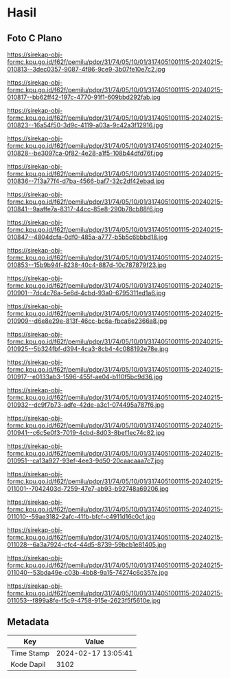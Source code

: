 # Hasil

## Foto C Plano

https://sirekap-obj-formc.kpu.go.id/f62f/pemilu/pdpr/31/74/05/10/01/3174051001115-20240215-010813--3dec0357-9087-4f86-9ce9-3b07fe10e7c2.jpg

https://sirekap-obj-formc.kpu.go.id/f62f/pemilu/pdpr/31/74/05/10/01/3174051001115-20240215-010817--bb62ff42-197c-4770-91f1-609bbd292fab.jpg

https://sirekap-obj-formc.kpu.go.id/f62f/pemilu/pdpr/31/74/05/10/01/3174051001115-20240215-010823--16a54f50-3d9c-4119-a03a-9c42a3f12916.jpg

https://sirekap-obj-formc.kpu.go.id/f62f/pemilu/pdpr/31/74/05/10/01/3174051001115-20240215-010828--be3097ca-0f82-4e28-a1f5-108b44dfd76f.jpg

https://sirekap-obj-formc.kpu.go.id/f62f/pemilu/pdpr/31/74/05/10/01/3174051001115-20240215-010836--713a77f4-d7ba-4566-baf7-32c2df42ebad.jpg

https://sirekap-obj-formc.kpu.go.id/f62f/pemilu/pdpr/31/74/05/10/01/3174051001115-20240215-010841--9aaffe7a-8317-44cc-85e8-290b78cb88f6.jpg

https://sirekap-obj-formc.kpu.go.id/f62f/pemilu/pdpr/31/74/05/10/01/3174051001115-20240215-010847--4804dcfa-0df0-485a-a777-b5b5c6bbbd18.jpg

https://sirekap-obj-formc.kpu.go.id/f62f/pemilu/pdpr/31/74/05/10/01/3174051001115-20240215-010853--15b9b94f-8238-40c4-887d-10c787879f23.jpg

https://sirekap-obj-formc.kpu.go.id/f62f/pemilu/pdpr/31/74/05/10/01/3174051001115-20240215-010901--7dc4c76a-5e6d-4cbd-93a0-6795311ed1a6.jpg

https://sirekap-obj-formc.kpu.go.id/f62f/pemilu/pdpr/31/74/05/10/01/3174051001115-20240215-010909--d6e8e29e-813f-46cc-bc6a-fbca6e2366a8.jpg

https://sirekap-obj-formc.kpu.go.id/f62f/pemilu/pdpr/31/74/05/10/01/3174051001115-20240215-010925--5b324fbf-d394-4ca3-8cb4-4c088192e78e.jpg

https://sirekap-obj-formc.kpu.go.id/f62f/pemilu/pdpr/31/74/05/10/01/3174051001115-20240215-010917--e0133ab3-1596-455f-ae04-b110f5bc9d36.jpg

https://sirekap-obj-formc.kpu.go.id/f62f/pemilu/pdpr/31/74/05/10/01/3174051001115-20240215-010932--dc9f7b73-adfe-42de-a3c1-074495a787f6.jpg

https://sirekap-obj-formc.kpu.go.id/f62f/pemilu/pdpr/31/74/05/10/01/3174051001115-20240215-010941--c6c5e0f3-7019-4cbd-8d03-8bef1ec74c82.jpg

https://sirekap-obj-formc.kpu.go.id/f62f/pemilu/pdpr/31/74/05/10/01/3174051001115-20240215-010951--ca13a927-93ef-4ee3-9d50-20caacaaa7c7.jpg

https://sirekap-obj-formc.kpu.go.id/f62f/pemilu/pdpr/31/74/05/10/01/3174051001115-20240215-011001--7042403d-7259-47e7-ab93-b92748a69206.jpg

https://sirekap-obj-formc.kpu.go.id/f62f/pemilu/pdpr/31/74/05/10/01/3174051001115-20240215-011010--59ae3182-2afc-41fb-bfcf-c4911d16c0c1.jpg

https://sirekap-obj-formc.kpu.go.id/f62f/pemilu/pdpr/31/74/05/10/01/3174051001115-20240215-011028--6a3a7924-cfc4-44d5-8739-59bcb1e81405.jpg

https://sirekap-obj-formc.kpu.go.id/f62f/pemilu/pdpr/31/74/05/10/01/3174051001115-20240215-011040--53bda49e-c03b-4bb8-9a15-74274c6c357e.jpg

https://sirekap-obj-formc.kpu.go.id/f62f/pemilu/pdpr/31/74/05/10/01/3174051001115-20240215-011053--f899a8fe-f5c9-4758-915e-2623f5f5610e.jpg


## Metadata

| Key        | Value               |
| ---------- | ------------------- |
| Time Stamp | 2024-02-17 13:05:41 |
| Kode Dapil | 3102                |



